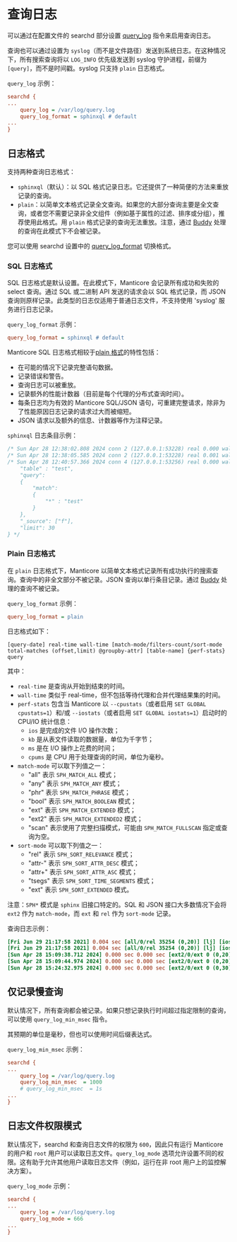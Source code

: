 # 查询日志

<!-- example query_logging -->
可以通过在配置文件的 searchd 部分设置 [query_log](../Server_settings/Searchd.md#query_log) 指令来启用查询日志。

查询也可以通过设置为 `syslog`（而不是文件路径）发送到系统日志。在这种情况下，所有搜索查询将以 `LOG_INFO` 优先级发送到 syslog 守护进程，前缀为 `[query]`，而不是时间戳。syslog 只支持 `plain` 日志格式。

<!-- intro -->
`query_log` 示例：
<!-- request Config -->
```ini
searchd {
...
    query_log = /var/log/query.log
    query_log_format = sphinxql # default
...
}
```
<!-- end -->


## 日志格式

支持两种查询日志格式：
* `sphinxql`（默认）：以 SQL 格式记录日志。它还提供了一种简便的方法来重放记录的查询。
* `plain`：以简单文本格式记录全文查询。如果您的大部分查询主要是全文查询，或者您不需要记录非全文组件（例如基于属性的过滤、排序或分组），推荐使用此格式。用 `plain` 格式记录的查询无法重放。注意，通过 [Buddy](../Installation/Manticore_Buddy.md) 处理的查询在此模式下不会被记录。

您可以使用 searchd 设置中的 [query_log_format](../Server_settings/Searchd.md#query_log_format) 切换格式。

### SQL 日志格式

<!-- example sphixql_log -->
SQL 日志格式是默认设置。在此模式下，Manticore 会记录所有成功和失败的 select 查询。通过 SQL 或二进制 API 发送的请求会以 SQL 格式记录，而 JSON 查询则原样记录。此类型的日志仅适用于普通日志文件，不支持使用 'syslog' 服务进行日志记录。

<!-- intro -->
`query_log_format` 示例：
<!-- request Config -->
```ini
query_log_format = sphinxql # default
```

<!-- end -->

<!-- example sphixql_log2 -->
Manticore SQL 日志格式相较于[plain 格式](../Logging/Query_logging.md#Plain-log-format)的特性包括：
* 在可能的情况下记录完整语句数据。
* 记录错误和警告。
* 查询日志可以被重放。
* 记录额外的性能计数器（目前是每个代理的分布式查询时间）。
* 每条日志均为有效的 Manticore SQL/JSON 语句，可重建完整请求，除非为了性能原因日志记录的请求过大而被缩短。
* JSON 请求以及额外的信息、计数器等作为注释记录。

<!-- intro -->
`sphinxql` 日志条目示例：
<!-- request Example -->
```sql
/* Sun Apr 28 12:38:02.808 2024 conn 2 (127.0.0.1:53228) real 0.000 wall 0.000 found 0 */ SELECT * FROM test WHERE MATCH('test') OPTION ranker=proximity;
/* Sun Apr 28 12:38:05.585 2024 conn 2 (127.0.0.1:53228) real 0.001 wall 0.001 found 0 */ SELECT * FROM test WHERE MATCH('test') GROUP BY channel_id OPTION ranker=proximity;
/* Sun Apr 28 12:40:57.366 2024 conn 4 (127.0.0.1:53256) real 0.000 wall 0.000 found 0 */  /*{
    "table" : "test",
    "query":
    {
        "match":
        {
            "*" : "test"
        }
    },
    "_source": ["f"],
    "limit": 30
} */
```
<!-- end -->

### Plain 日志格式

<!-- example plain_log -->
在 `plain` 日志格式下，Manticore 以简单文本格式记录所有成功执行的搜索查询。查询中的非全文部分不被记录。JSON 查询以单行条目记录。通过 [Buddy](../Installation/Manticore_Buddy.md) 处理的查询不被记录。

<!-- intro -->
`query_log_format` 示例：
<!-- request Config -->
```ini
query_log_format = plain
```
<!-- end -->

<!-- example plain_log2 -->
日志格式如下：

```
[query-date] real-time wall-time [match-mode/filters-count/sort-mode total-matches (offset,limit) @groupby-attr] [table-name] {perf-stats} query
```

其中：
* `real-time` 是查询从开始到结束的时间。
* `wall-time` 类似于 real-time，但不包括等待代理和合并代理结果集的时间。
* `perf-stats` 包含当 Manticore 以 `--cpustats`（或者启用 `SET GLOBAL cpustats=1`）和/或 `--iostats`（或者启用 `SET GLOBAL iostats=1`）启动时的 CPU/IO 统计信息：
  - `ios` 是完成的文件 I/O 操作次数；
  - `kb` 是从表文件读取的数据量，单位为千字节；
  - `ms` 是在 I/O 操作上花费的时间；
  - `cpums` 是 CPU 用于处理查询的时间，单位为毫秒。
* `match-mode` 可以取下列值之一：
  - "all" 表示 `SPH_MATCH_ALL` 模式；
  - "any" 表示 `SPH_MATCH_ANY` 模式；
  - "phr" 表示 `SPH_MATCH_PHRASE` 模式；
  - "bool" 表示 `SPH_MATCH_BOOLEAN` 模式；
  - "ext" 表示 `SPH_MATCH_EXTENDED` 模式；
  - "ext2" 表示 `SPH_MATCH_EXTENDED2` 模式；
  - "scan" 表示使用了完整扫描模式，可能由 `SPH_MATCH_FULLSCAN` 指定或查询为空。
* `sort-mode` 可以取下列值之一：
  - "rel" 表示 `SPH_SORT_RELEVANCE` 模式；
  - "attr-" 表示 `SPH_SORT_ATTR_DESC` 模式；
  - "attr+" 表示 `SPH_SORT_ATTR_ASC` 模式；
  - "tsegs" 表示 `SPH_SORT_TIME_SEGMENTS` 模式；
  - "ext" 表示 `SPH_SORT_EXTENDED` 模式。

注意：`SPH*` 模式是 `sphinx` 旧接口特定的。SQL 和 JSON 接口大多数情况下会将 `ext2` 作为 `match-mode`，而 `ext` 和 `rel` 作为 `sort-mode` 记录。

<!-- intro -->
查询日志示例：
<!-- request Example -->
```ini
[Fri Jun 29 21:17:58 2021] 0.004 sec [all/0/rel 35254 (0,20)] [lj] [ios=6 kb=111.1 ms=0.5] test
[Fri Jun 29 21:17:58 2021] 0.004 sec [all/0/rel 35254 (0,20)] [lj] [ios=6 kb=111.1 ms=0.5 cpums=0.3] test
[Sun Apr 28 15:09:38.712 2024] 0.000 sec 0.000 sec [ext2/0/ext 0 (0,20)] [test] test
[Sun Apr 28 15:09:44.974 2024] 0.000 sec 0.000 sec [ext2/0/ext 0 (0,20) @channel_id] [test] test
[Sun Apr 28 15:24:32.975 2024] 0.000 sec 0.000 sec [ext2/0/ext 0 (0,30)] [test] {     "table" : "test",     "query":     {         "match":         {             "*" : "test"         }     },     "_source": ["f"],     "limit": 30 }
```

<!-- end -->

## 仅记录慢查询

<!-- example query_log_min_msec -->
默认情况下，所有查询都会被记录。如果只想记录执行时间超过指定限制的查询，可以使用 `query_log_min_msec` 指令。

其预期的单位是毫秒，但也可以使用时间后缀表达式。

<!-- intro -->
`query_log_min_msec` 示例：
<!-- request Config -->
```ini
searchd {
...
    query_log = /var/log/query.log
    query_log_min_msec  = 1000
    # query_log_min_msec  = 1s
...
}
```

<!-- end -->

## 日志文件权限模式

<!-- Example query_log_mode -->
默认情况下，searchd 和查询日志文件的权限为 `600`，因此只有运行 Manticore 的用户和 `root` 用户可以读取日志文件。`query_log_mode` 选项允许设置不同的权限。这有助于允许其他用户读取日志文件（例如，运行在非 root 用户上的监控解决方案）。

<!-- intro -->
`query_log_mode` 示例：
<!-- request Config -->
```ini
searchd {
...
    query_log = /var/log/query.log
    query_log_mode = 666
...
}
```
<!-- end -->
<!-- proofread -->

